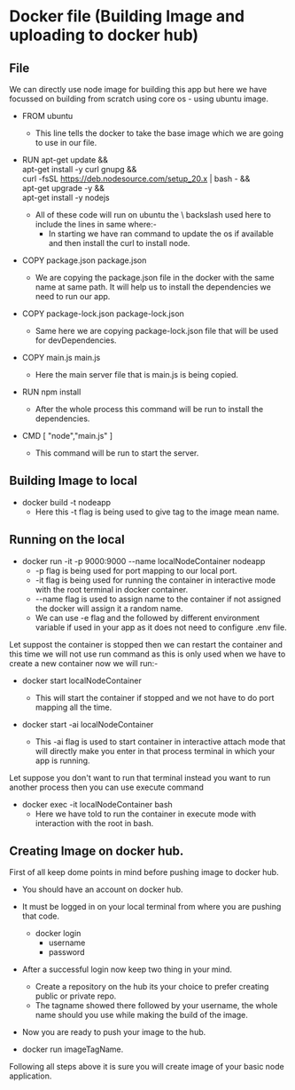 # Docker file (Building Image and uploading to docker hub)

## File

We can directly use node image for building this app but here we have focussed on building from scratch using core os - using ubuntu image.

- FROM ubuntu
    - This line tells the docker to take the base image which we are going to use in our file.

- RUN apt-get update && \
    apt-get install -y curl gnupg && \
    curl -fsSL https://deb.nodesource.com/setup_20.x | bash - && \
    apt-get upgrade -y && \
    apt-get install -y nodejs

    - All of these code will run on ubuntu the \ backslash used here to include the lines in same where:-
        - In starting we have ran command to update the os if available and then install the curl to install node.

- COPY package.json package.json    
    - We are copying the package.json file in the docker with the same name at same path. It will help us to install the dependencies we need to run our app.

- COPY package-lock.json package-lock.json    
    - Same here we are copying package-lock.json file that will be used for devDependencies.

- COPY main.js main.js 
    - Here the main server file that is main.js is being copied.

- RUN npm install
    - After the whole process this command will be run to install the dependencies.

- CMD [ "node","main.js" ]
    - This command will be run to start the server.

## Building Image to local

- docker build -t nodeapp
    - Here this -t flag is being used to give tag to the image mean name.

## Running on the local

-   docker run -it -p 9000:9000 --name localNodeContainer nodeapp
    - -p flag is being used for port mapping to our local port.
    - -it flag is being used for running the container in interactive mode with the root terminal in docker container.
    - --name flag is used to assign name to the container if not assigned the docker will assign it a random name.
    - We can use -e flag and the followed by different environment variable if used in your app as it does not need to configure .env file.

Let suppost the container is stopped then we can restart the container and this time we will not use run command as this is only used when we have to create a new container now we will run:-

- docker start localNodeContainer 
    - This will start the container if stopped and we not have to do port mapping all the time.

- docker start -ai localNodeContainer
    - This -ai flag is used to start container in interactive attach mode that will directly make you enter in that process terminal in which your app is running.

Let suppose you don't want to run that terminal instead you want to run another process then you can use execute command   

- docker exec -it localNodeContainer bash
    - Here we have told to run the container in execute mode with interaction with the root in bash.

## Creating Image on docker hub.

First of all keep dome points in mind before pushing image to docker hub.

- You should have an account on docker hub.
- It must be logged in on your local terminal from where you are pushing that code.
    - docker login
        - username 
        - password
- After a successful login now keep two thing in your mind.
    - Create a repository on the hub its your choice to prefer creating public or private repo.
    - The tagname showed there followed by your username, the whole name should you use while making the build of the image.

- Now you are ready to push your image to the hub.

- docker run imageTagName.


Following all steps above it is sure you will create image of your basic node application.